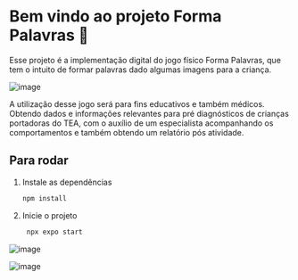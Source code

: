 # Bem vindo ao projeto Forma Palavras 👋

Esse projeto é a implementação digital do jogo físico Forma Palavras, que tem o intuito de formar palavras dado algumas imagens para a criança.


![image](https://github.com/user-attachments/assets/34e847c3-bb45-4458-9a02-5dd95bb9120b)

A utilização desse jogo será para fins educativos e também médicos. Obtendo dados e informações relevantes para pré diagnósticos de crianças portadoras do TEA, com o auxílio de um especialista acompanhando os comportamentos e também obtendo um relatório pós atividade.

## Para rodar

1. Instale as dependências

   ```bash
   npm install
   ```

2. Inicie o projeto

   ```bash
    npx expo start
   ```

![image](https://github.com/user-attachments/assets/4fea9623-2c8e-4f20-972f-c5716fabe403)

![image](https://github.com/user-attachments/assets/627291d6-a77f-4e98-909d-33b435a8f1ff)

